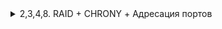 </details>
 <details>
   <summary>2,3,4,8. RAID + CHRONY + Адресация портов</summary>

- ISP

 ```tcl
apt-get install -y chrony
cat > /etc/chrony.conf <<EOF
server 127.0.0.1 iburst prefer
hwtimestamp *
local stratum 5
allow 0/0
EOF
systemctl enable --now chronyd
systemctl restart chronyd
chronyc sources
chronyc tracking | grep Stratum
```

- HQ-SRV

  
```tcl
lsblk
mdadm --create /dev/md0 --level=0 --raid-devices=2 /dev/sd[b-d]
mdadm --detail -scan --verbose > /etc/mdadm.conf
apt-get update && apt-get install fdisk -y
echo -e "n\n\n\n\nw" | fdisk /dev/md0
mkfs.ext4 /dev/md0p1
echo "/dev/md0p1 /raid ext4 defaults 0 0" >> /etc/fstab
mkdir /raid
mount -a
apt-get install nfs-server -y
mkdir /raid/nfs
chown 99:99 /raid/nfs
chmod 777 /raid/nfs
echo "/raid/nfs 192.168.2.0/28(rw,sync,no_subtree_check)" >> /etc/exports
exportfs -a
exportfs -v
systemctl enable nfs
systemctl restart nfs
apt-get install -y chrony
echo "server 172.16.1.1 iburst prefer" >> /etc/chrony.conf
systemctl enable --now chronyd
systemctl restart chronyd
```

```

- HQ-CLI

```tcl
apt-get update && apt-get install nfs-common -y
mkdir -p /mnt/nfs
echo "192.168.1.10:/raid/nfs /mnt/nfs nfs intr,soft,_netdev,x-systemd.automount 0 0" >> /etc/fstab
mount -a
mount -v
touch /mnt/nfs/test
ls /raid/nfs
apt-get install -y chrony
echo "server 172.16.1.1 iburst prefer" >> /etc/chrony.conf
systemctl enable --now chronyd
systemctl restart chronyd
```

- HQ-RTR

```tcl
enable
configure terminal
ntp server 172.16.1.1
clock timezone UTC 5
exit
write memory
iptables -t nat -A PREROUTING -p tcp -d 172.16.1.4 --dport 8080 -j DNAT --to-destination 192.168.1.10:80
iptables -t nat -A PREROUTING -p tcp -d 172.16.1.4 --dport 2026 -j DNAT --to-destination 192.168.1.10:2026
iptables -t nat -A POSTROUTING -j MASQUERADE
```

```

- BR-RTR

```tcl
enable
configure terminal
ntp server 172.16.2.1
clock timezone UTC 5
exit
write memory
iptables -t nat -A PREROUTING -p tcp -d 172.16.2.5 --dport 8080 -j DNAT --to-destination 192.168.3.10:8080
iptables -t nat -A PREROUTING -p tcp -d 172.16.2.5 --dport 2026 -j DNAT --to-destination 192.168.3.10:2026
iptables -t nat -A POSTROUTING -j MASQUERADE
```

```

- BR-SRV

```tcl
apt-get install -y chrony
echo "server 172.16.1.1 iburst prefer" >> /etc/chrony.conf
systemctl enable --now chronyd
systemctl restart chronyd
```
